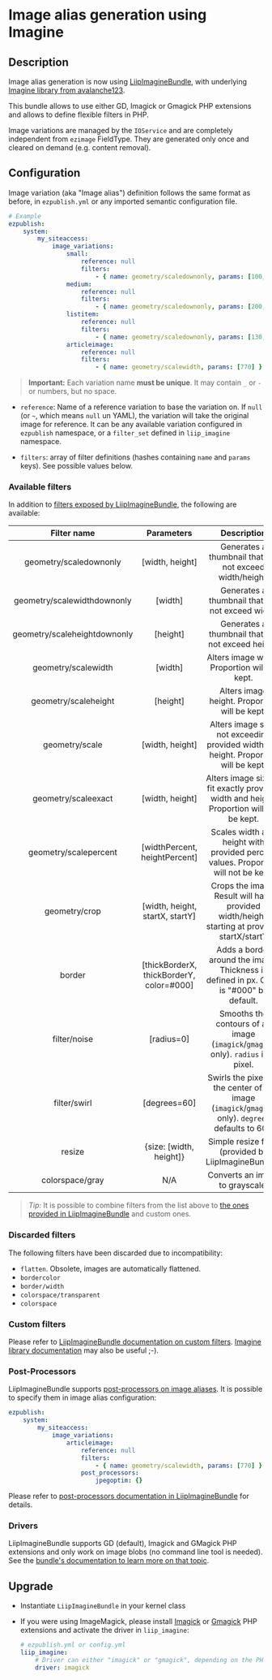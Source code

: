 # Image alias generation using Imagine

## Description
Image alias generation is now using [LiipImagineBundle](https://github.com/liip/LiipImagineBundle), with underlying
[Imagine library from avalanche123](http://imagine.readthedocs.org/en/latest/).

This bundle allows to use either GD, Imagick or Gmagick PHP extensions and allows to define flexible filters in PHP.

Image variations are managed by the `IOService` and are completely independent from `ezimage` FieldType.
They are generated only once and cleared on demand (e.g. content removal).

## Configuration
Image variation (aka "Image alias") definition follows the same format as before, in `ezpublish.yml` or any imported
semantic configuration file.

```yaml
# Example
ezpublish:
    system:
        my_siteaccess:
            image_variations:
                small:
                    reference: null
                    filters:
                        - { name: geometry/scaledownonly, params: [100, 160] }
                medium:
                    reference: null
                    filters:
                        - { name: geometry/scaledownonly, params: [200, 290] }
                listitem:
                    reference: null
                    filters:
                        - { name: geometry/scaledownonly, params: [130, 190] }
                articleimage:
                    reference: null
                    filters:
                        - { name: geometry/scalewidth, params: [770] }
```

> **Important:** Each variation name **must be unique**. It may contain `_` or `-` or numbers, but no space.

* `reference`: Name of a reference variation to base the variation on.
  If `null` (or `~`, which means `null` un YAML), the variation will take the original image for reference.
  It can be any available variation configured in `ezpublish` namespace, or a `filter_set` defined in `liip_imagine` namespace.

* `filters`: array of filter definitions (hashes containing `name` and `params` keys). See possible values below.

### Available filters
In addition to [filters exposed by LiipImagineBundle](https://github.com/liip/LiipImagineBundle/blob/master/Resources/doc/configuration.md),
the following are available:

| Filter name                  | Parameters                               | Description                                                                                        |
|:----------------------------:|:----------------------------------------:|:--------------------------------------------------------------------------------------------------:|
| geometry/scaledownonly       | [width, height]                          | Generates a thumbnail that will not exceed width/height.                                           |
| geometry/scalewidthdownonly  | [width]                                  | Generates a thumbnail that will not exceed width.                                                  |
| geometry/scaleheightdownonly | [height]                                 | Generates a thumbnail that will not exceed height.                                                 |
| geometry/scalewidth          | [width]                                  | Alters image width.   Proportion will be kept.                                                     |
| geometry/scaleheight         | [height]                                 | Alters image height.  Proportion will be kept.                                                     |
| geometry/scale               | [width, height]                          | Alters image size, not exceeding provided width and height.  Proportion will be kept.              |
| geometry/scaleexact          | [width, height]                          | Alters image size to fit exactly provided width and height.  Proportion will not be kept.          |
| geometry/scalepercent        | [widthPercent, heightPercent]            | Scales width and height with provided percent values.  Proportion will not be kept.                |
| geometry/crop                | [width, height, startX, startY]          | Crops the image.  Result will have provided width/height, starting at provided startX/startY       |
| border                       | [thickBorderX, thickBorderY, color=#000] | Adds a border around the image. Thickness is defined in px. Color is "#000" by default.            |
| filter/noise                 | [radius=0]                               | Smooths the contours of an image (`imagick`/`gmagick` only). `radius` is in pixel.                 |
| filter/swirl                 | [degrees=60]                             | Swirls the pixels of the center of an image (`imagick`/`gmagick` only). `degrees` defaults to 60°. |
| resize                       | {size: [width, height]}                  | Simple resize filter (provided by LiipImagineBundle).                                              |
| colorspace/gray              | N/A                                      | Converts an image to grayscale.                                                                    |

> *Tip:* It is possible to combine filters from the list above to [the ones provided in LiipImagineBundle](https://github.com/liip/LiipImagineBundle/blob/master/Resources/doc/filters.md)
and custom ones.

### Discarded filters
The following filters have been discarded due to incompatibility:

* `flatten`. Obsolete, images are automatically flattened.
* `bordercolor`
* `border/width`
* `colorspace/transparent`
* `colorspace`

### Custom filters
Please refer to [LiipImagineBundle documentation on custom filters](https://github.com/liip/LiipImagineBundle/blob/master/Resources/doc/filters.md#load-your-custom-filters).
[Imagine library documentation](http://imagine.readthedocs.org/en/latest/) may also be useful ;-).

### Post-Processors
LiipImagineBundle supports [post-processors on image aliases](https://github.com/liip/LiipImagineBundle/blob/master/Resources/doc/filters.md#post-processors).
It is possible to specify them in image alias configuration:

```yaml
ezpublish:
    system:
        my_siteaccess:
            image_variations:
                articleimage:
                    reference: null
                    filters:
                        - { name: geometry/scalewidth, params: [770] }
                    post_processors:
                        jpegoptim: {}
```

Please refer to [post-processors documentation in LiipImagineBundle](https://github.com/liip/LiipImagineBundle/blob/master/Resources/doc/filters.md#post-processors) for details.

### Drivers
LiipImagineBundle supports GD (default), Imagick and GMagick PHP extensions and only work on image blobs (no command line tool is needed).
See the [bundle's documentation to learn more on that topic](https://github.com/liip/LiipImagineBundle/blob/master/Resources/doc/configuration.md).

## Upgrade
* Instantiate `LiipImagineBundle` in your kernel class
* If you were using ImageMagick, please install [Imagick](http://php.net/imagick) or [Gmagick](http://php.net/gmagick) PHP extensions
  and activate the driver in `liip_imagine`:

  ```yaml
  # ezpublish.yml or config.yml
  liip_imagine:
      # Driver can either "imagick" or "gmagick", depending on the PHP extension you're using.
      driver: imagick
  ```
